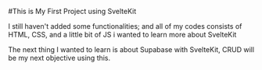 #This is My First Project using SvelteKit

I still haven't added some functionalities; and all of my codes consists of HTML, CSS, and a little bit of JS
i wanted to learn more about SvelteKit

The next thing I wanted to learn is about Supabase with SvelteKit, CRUD will be my next objective using this.
